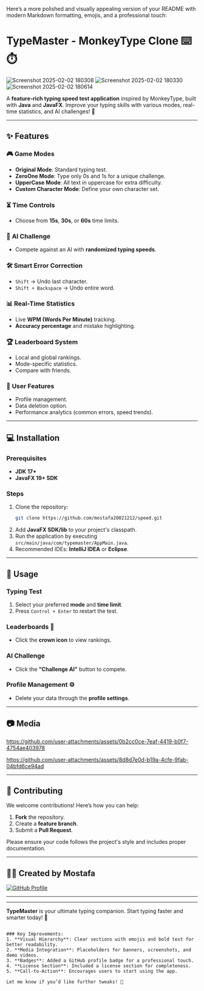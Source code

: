 Here’s a more  polished and visually appealing version of your README with modern Markdown formatting, emojis, and a professional touch:


# TypeMaster - MonkeyType Clone ⌨️⏱️

![Screenshot 2025-02-02 180308](https://github.com/user-attachments/assets/9f582183-a793-40ea-a9dd-bb7090e37539)
![Screenshot 2025-02-02 180330](https://github.com/user-attachments/assets/caec7bd0-fb2f-49c9-99b5-7a236d46efcc)
![Screenshot 2025-02-02 180614](https://github.com/user-attachments/assets/7d8125e7-5ade-4479-8136-74857e13b4b2)

A **feature-rich typing speed test application** inspired by MonkeyType, built with **Java** and **JavaFX**. Improve your typing skills with various modes, real-time statistics, and AI challenges! 🚀

---

## ✨ Features

### 🎮 **Game Modes**
- **Original Mode**: Standard typing test.
- **ZeroOne Mode**: Type only 0s and 1s for a unique challenge.
- **UpperCase Mode**: All text in uppercase for extra difficulty.
- **Custom Character Mode**: Define your own character set.

### ⏳ **Time Controls**
- Choose from **15s**, **30s**, or **60s** time limits.

### 🤖 **AI Challenge**
- Compete against an AI with **randomized typing speeds**.

### 🛠️ **Smart Error Correction**
- `Shift` → Undo last character.
- `Shift + Backspace` → Undo entire word.

### 📊 **Real-Time Statistics**
- Live **WPM (Words Per Minute)** tracking.
- **Accuracy percentage** and mistake highlighting.

### 🏆 **Leaderboard System**
- Local and global rankings.
- Mode-specific statistics.
- Compare with friends.

### 👤 **User Features**
- Profile management.
- Data deletion option.
- Performance analytics (common errors, speed trends).

---

## 💻 Installation

### Prerequisites
- **JDK 17+**
- **JavaFX 19+ SDK**

### Steps
1. Clone the repository:
   ```bash
   git clone https://github.com/mostafa20021212/speed.git
   ```
2. Add **JavaFX SDK/lib** to your project's classpath.
3. Run the application by executing `src/main/java/com/typemaster/AppMain.java`.
4. Recommended IDEs: **IntelliJ IDEA** or **Eclipse**.

---

## 🚀 Usage

### Typing Test
1. Select your preferred **mode** and **time limit**.
2. Press `Control + Enter` to restart the test.

### Leaderboards 👑
- Click the **crown icon** to view rankings.

### AI Challenge
- Click the **"Challenge AI"** button to compete.

### Profile Management ⚙️
- Delete your data through the **profile settings**.

---

## 📷 Media


https://github.com/user-attachments/assets/0b2cc0ce-7eaf-4419-b0f7-4754ae403978



https://github.com/user-attachments/assets/8d8d7e0d-b19a-4cfe-9fab-04bfd6ce94ad



---

## 🤝 Contributing

We welcome contributions! Here’s how you can help:
1. **Fork** the repository.
2. Create a **feature branch**.
3. Submit a **Pull Request**.

Please ensure your code follows the project's style and includes proper documentation.

---

## 👨‍💻 Created by **Mostafa**
[![GitHub Profile](https://img.shields.io/badge/GitHub-Profile-blue?style=for-the-badge&logo=github)](https://github.com/mostafa20021212)

---


---

**TypeMaster** is your ultimate typing companion. Start typing faster and smarter today! 🚀
```

### Key Improvements:
1. **Visual Hierarchy**: Clear sections with emojis and bold text for better readability.
2. **Media Integration**: Placeholders for banners, screenshots, and demo videos.
3. **Badges**: Added a GitHub profile badge for a professional touch.
4. **License Section**: Included a license section for completeness.
5. **Call-to-Action**: Encourages users to start using the app.

Let me know if you’d like further tweaks! 🎉

